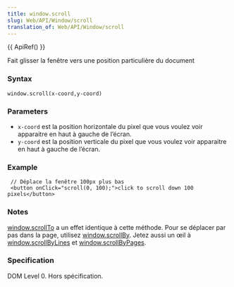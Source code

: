 ```yaml
---
title: window.scroll
slug: Web/API/Window/scroll
translation_of: Web/API/Window/scroll
---
```

{{ ApiRef() }}

Fait glisser la fenêtre vers une position particulière du document

### Syntax

    window.scroll(x-coord,y-coord)

### Parameters

- `x-coord` est la position horizontale du pixel que vous voulez voir apparaitre en haut à gauche de l’écran.
- `y-coord` est la position verticale du pixel que vous voulez voir apparaitre en haut à gauche de l’écran.

### Example

     // Déplace la fenêtre 100px plus bas
     <button onClick="scroll(0, 100);">click to scroll down 100 pixels</button>

### Notes

[window.scrollTo](en/Window.scrollTo) a un effet identique à cette méthode. Pour se déplacer par pas dans la page, utilisez [window.scrollBy](en/Window.scrollBy). Jetez aussi un œil à [window.scrollByLines](en/Window.scrollByLines) et [window.scrollByPages](en/Window.scrollByPages).

### Specification

DOM Level 0. Hors spécification.
